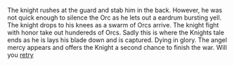  The knight rushes at the guard and stab him in the back. However, he was not quick enough to silence the Orc as he lets out a eardrum bursting yell. The knight drops to his knees as a swarm of Orcs arrive. The knight fight with honor take out hundereds of Orcs. Sadly this is where the Knights tale ends as he is lays his blade down and is captured. Dying in glory.
 The angel mercy appears and offers the Knight a second chance to finish the war. Will you [retry](class.md)
